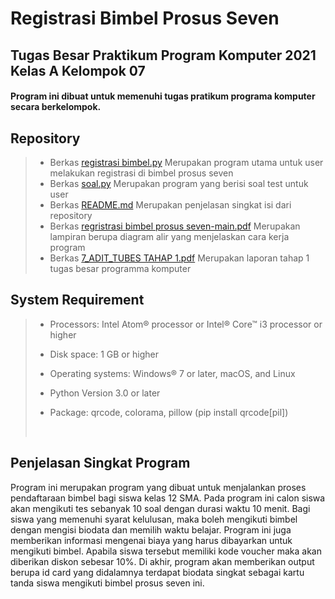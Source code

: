 # Registrasi Bimbel Prosus Seven
## Tugas Besar Praktikum Program Komputer 2021 Kelas A Kelompok 07
#### Program ini dibuat untuk memenuhi tugas pratikum programa komputer secara berkelompok.

## Repository

>* Berkas <a href="https://github.com/safrip2/Kelompok07_registrasi-bimbel/blob/main/registrasi%20bimbel.py"> registrasi bimbel.py</a> Merupakan program utama untuk user melakukan registrasi di bimbel prosus seven
>* Berkas <a href="https://github.com/safrip2/Kelompok07_registrasi-bimbel/blob/main/soal.py"> soal.py</a> Merupakan program yang berisi soal test untuk user
>* Berkas <a href="https://github.com/safrip2/Kelompok07_registrasi-bimbel/blob/main/README.md"> README.md</a> Merupakan penjelasan singkat isi dari repository
>* Berkas <a href="https://github.com/safrip2/Kelompok07_registrasi-bimbel/blob/main/registrasi%20bimbel%20prosus%20seven-main.pdf"> regristrasi bimbel prosus seven-main.pdf</a> Merupakan lampiran berupa diagram alir yang menjelaskan cara kerja program
>* Berkas <a href="https://github.com/safrip2/Kelompok07_registrasi-bimbel/blob/main/7_ADIT_TUBES%20TAHAP%201.pdf"> 7_ADIT_TUBES TAHAP 1.pdf</a> Merupakan laporan tahap 1 tugas besar programma komputer


## System Requirement
>* Processors: Intel Atom® processor or Intel® Core™ i3 processor or higher
> 
>* Disk space: 1 GB or higher
> 
>* Operating systems: Windows® 7 or later, macOS, and Linux
> 
>* Python Version 3.0 or later
> 
>* Package: qrcode, colorama, pillow (pip install qrcode[pil])
> <br>


## Penjelasan Singkat Program
Program ini merupakan program yang dibuat untuk menjalankan proses pendaftaraan bimbel bagi siswa kelas 12 SMA. Pada program ini calon siswa akan mengikuti tes sebanyak 10 soal dengan durasi waktu 10 menit.
Bagi siswa yang memenuhi syarat kelulusan, maka boleh mengikuti bimbel dengan mengisi biodata dan memilih waktu belajar. Program ini juga memberikan informasi mengenai biaya yang harus dibayarkan untuk mengikuti bimbel.
Apabila siswa tersebut memiliki kode voucher maka akan diberikan diskon sebesar 10%. Di akhir, program akan memberikan output berupa id card yang didalamnya terdapat biodata singkat sebagai kartu tanda siswa mengikuti bimbel prosus seven ini.

